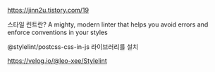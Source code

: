 https://jinn2u.tistory.com/19

스타일 린트란?
A mighty, modern linter that helps you avoid errors and enforce conventions in your styles

@stylelint/postcss-css-in-js 라이브러리를 설치

https://velog.io/@leo-xee/Stylelint
